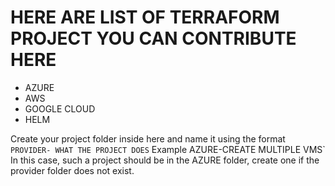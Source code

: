 # HERE ARE LIST OF TERRAFORM PROJECT YOU CAN CONTRIBUTE HERE

- AZURE
- AWS
- GOOGLE CLOUD
- HELM

Create your project folder inside here and name it using the format `PROVIDER- WHAT THE PROJECT DOES` Example AZURE-CREATE MULTIPLE VMS` 
In this case, such a project should be in the AZURE folder, create one if the provider folder does not exist.
